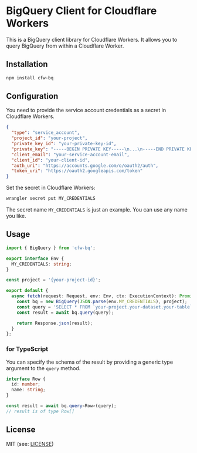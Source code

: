 # BigQuery Client for Cloudflare Workers

This is a BigQuery client library for Cloudflare Workers. It allows you to query BigQuery from within a Cloudflare Worker.

## Installation

```sh
npm install cfw-bq
```

## Configuration

You need to provide the service account credentials as a secret in Cloudflare Workers.

```json
{
  "type": "service_account",
  "project_id": "your-project",
  "private_key_id": "your-private-key-id",
  "private_key": "-----BEGIN PRIVATE KEY-----\n...\n-----END PRIVATE KEY-----\n",
  "client_email": "your-service-account-email",
  "client_id": "your-client-id",
  "auth_uri": "https://accounts.google.com/o/oauth2/auth",
  "token_uri": "https://oauth2.googleapis.com/token"
}
```

Set the secret in Cloudflare Workers:

```sh
wrangler secret put MY_CREDENTIALS
```

The secret name `MY_CREDENTIALS` is just an example. You can use any name you like.


## Usage

```ts
import { BigQuery } from 'cfw-bq';

export interface Env {
  MY_CREDENTIALS: string;
}

const project = '{your-project-id}';

export default {
  async fetch(request: Request, env: Env, ctx: ExecutionContext): Promise<Response> {
    const bq = new BigQuery(JSON.parse(env.MY_CREDENTIALS), project);
    const query = 'SELECT * FROM `your-project.your-dataset.your-table` LIMIT 10';
    const result = await bq.query(query);

    return Response.json(result);
  }
};
```

### for TypeScript

You can specify the schema of the result by providing a generic type argument to the `query` method.

```ts
interface Row {
  id: number;
  name: string;
}

const result = await bq.query<Row>(query);
// result is of type Row[]
```

## License

MIT (see: [LICENSE](LICENSE))

